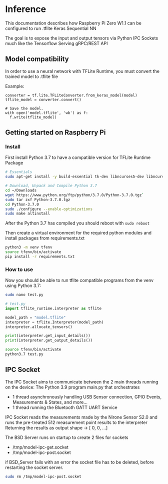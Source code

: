 # Inference

This documentation describes how Raspberry Pi Zero W1.1 can be configured 
to run .tflite Keras Sequential NN

The goal is to expose the input and output tensors via Python IPC Sockets 
much like the Tensorflow Serving gRPC/REST API

## Model compatibility

In order to use a neural network with TFLite Runtime, you must convert the trained model to .tflite file

Example:
```
converter = tf.lite.TFLiteConverter.from_keras_model(model)
tflite_model = converter.convert()

# Save the model.
with open('model.tflite', 'wb') as f:
  f.write(tflite_model)
```

## Getting started on Raspberry Pi

### Install

First install Python 3.7 to have a compatible version for TFLite Runtime Package

```bash
# Essentials
sudo apt-get install -y build-essential tk-dev libncurses5-dev libncursesw5-dev libreadline6-dev libdb5.3-dev libgdbm-dev libsqlite3-dev libssl-dev libbz2-dev libexpat1-dev liblzma-dev zlib1g-dev libffi-dev

# Download, Unpack and Compile Python 3.7
cd ~/Downloads
wget https://www.python.org/ftp/python/3.7.0/Python-3.7.0.tgz`
sudo tar zxf Python-3.7.0.tgz
cd Python-3.7.0
sudo ./configure --enable-optimizations
sudo make altinstall
```

After the Python 3.7 has compiled you should reboot with `sudo reboot`

Then create a virtual environment for the required python modules and install packages from requirements.txt
```bash
python3 -m venv tfenv
source tfenv/bin/activate
pip install -r requirements.txt
```

### How to use

Now you should be able to run tflite compatible programs from the venv using Python 3.7:

```bash
sudo nano test.py
```

```python
# test.py
import tflite_runtime.interpreter as tflite

model_path = "model.tflite"
interpreter = tflite.Interpreter(model_path)
interpreter.allocate_tensors()

print(interpreter.get_input_details())
print(interpreter.get_output_details())

```

```bash
source tfenv/bin/activate
python3.7 test.py
```

## IPC Socket

The IPC Socket aims to communicate between the 2 main threads running on the device:
The Python 3.9 program main.py that orchestrates
- 1 thread asynchronously handling USB Sensor connection, GPIO Events, Measurements & States, and more...
- 1 thread running the Bluetooth GATT UART Service

IPC Socket reads the measurements made by the Nirone Sensor S2.0
and runs the pre-treated 512 measurement point results to the interpreter
Returning the results as output shape -> [ 0, 0, ...]


The BSD Server runs on startup to create 2 files for sockets
- /tmp/model-ipc-get.socket
- /tmp/model-ipc-post.socket

if BSD_Server fails with an error the socket file has to be deleted, before restarting the socket server.
```bash
sudo rm /tmp/model-ipc-post.socket
```


